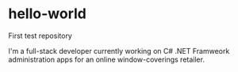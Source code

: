 # hello-world
First test repository

I'm a full-stack developer currently working on C# .NET Framweork administration apps for an online window-coverings retailer.
